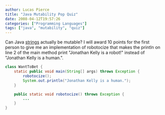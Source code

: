 ```yaml
---
author: Lucas Pierce
title: "Java Mutability Pop Quiz"
date: 2008-04-12T19:57:26
categories: ["Programming Languages"]
tags: ["java", "mutability", "quiz"]
---
```


Can Java [strings](http://java.sun.com/j2se/1.5.0/docs/api/java/lang/String.html) actually be mutable? I will award 10 points for the first person to give me an implementation of robotocize that makes the println on line 2 of the main method print "Jonathan Kelly is a robot!" instead of "Jonathan Kelly is a human.".

```java
class WantToBet {  
    static public void main(String[] args) throws Exception {  
        robotocize();  
        System.out.println("Jonathan Kelly is a human.");  
    }

    public static void robotocize() throws Exception {  
        ...  
    }  
}
```

